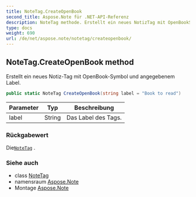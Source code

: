 ```yaml
---
title: NoteTag.CreateOpenBook
second_title: Aspose.Note für .NET-API-Referenz
description: NoteTag methode. Erstellt ein neues NotizTag mit OpenBookSymbol und angegebenem Label.
type: docs
weight: 690
url: /de/net/aspose.note/notetag/createopenbook/
---
```

## NoteTag.CreateOpenBook method

Erstellt ein neues Notiz-Tag mit OpenBook-Symbol und angegebenem Label.

```csharp
public static NoteTag CreateOpenBook(string label = "Book to read")
```

| Parameter | Typ | Beschreibung |
| --- | --- | --- |
| label | String | Das Label des Tags. |

### Rückgabewert

Die[`NoteTag`](../) .

### Siehe auch

* class [NoteTag](../)
* namensraum [Aspose.Note](../../notetag/)
* Montage [Aspose.Note](../../../)


